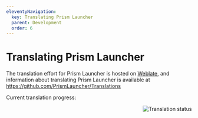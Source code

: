 ```yaml
---
eleventyNavigation:
  key: Translating Prism Launcher
  parent: Development
  order: 6
---
```


# Translating Prism Launcher

The translation effort for Prism Launcher is hosted on [Weblate](https://hosted.weblate.org/projects/prismlauncher/launcher/), and information about translating Prism Launcher is available at <https://github.com/PrismLauncher/Translations>

Current translation progress:

<a href="https://hosted.weblate.org/engage/prismlauncher/">
  <img 
    src="https://hosted.weblate.org/widgets/prismlauncher/-/launcher/multi-auto.svg" 
    alt="Translation status" 
    style="max-width: 100%; height: auto; float: right;" 
  />
</a>

